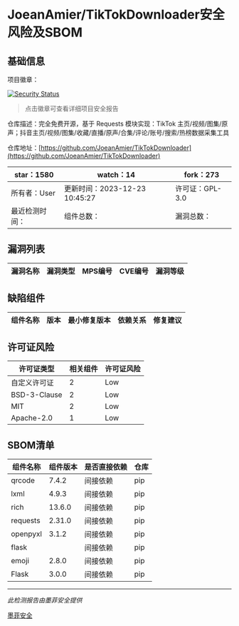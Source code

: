 # JoeanAmier/TikTokDownloader安全风险及SBOM

## 基础信息

项目徽章：

[![Security Status](https://www.murphysec.com/platform3/v31/badge/1738636560197906432.svg)](https://www.murphysec.com/console/report/1738636388541820928/1738636560197906432)

> 点击徽章可查看详细项目安全报告

仓库描述：完全免费开源，基于 Requests 模块实现：TikTok 主页/视频/图集/原声；抖音主页/视频/图集/收藏/直播/原声/合集/评论/账号/搜索/热榜数据采集工具

仓库地址：[https://github.com/JoeanAmier/TikTokDownloader](https://github.com/JoeanAmier/TikTokDownloader)

| star：1580 | watch：14 | fork：273 |
| ----------- | -------------- | ------------ |
| 所有者：User | 更新时间：2023-12-23 10:45:27 | 许可证：GPL-3.0 |
| 最近检测时间： | 组件总数： | 漏洞总数： |




## 漏洞列表

| 漏洞名称 | 漏洞类型 | MPS编号 | CVE编号 | 漏洞等级 |
| ------- | ------ | ------- | ------ | ----- |





## 缺陷组件

| 组件名称 | 版本 | 最小修复版本 | 依赖关系 | 修复建议 |
| -------- | ---- | ------------ | -------- | -------- |





## 许可证风险

| 许可证类型 | 相关组件 | 许可证风险 |
| ---------- | -------- | ---------- |
|自定义许可证|2|Low|
|BSD-3-Clause|2|Low|
|MIT|2|Low|
|Apache-2.0|1|Low|




## SBOM清单

| 组件名称 | 组件版本 | 是否直接依赖 | 仓库 |
| -------- | -------- | ------------ | ---- |
|qrcode|7.4.2|间接依赖|pip|
|lxml|4.9.3|间接依赖|pip|
|rich|13.6.0|间接依赖|pip|
|requests|2.31.0|间接依赖|pip|
|openpyxl|3.1.2|间接依赖|pip|
|flask||间接依赖|pip|
|emoji|2.8.0|间接依赖|pip|
|Flask|3.0.0|间接依赖|pip|


------

*此检测报告由墨菲安全提供*

[墨菲安全](www.murphysec.com)